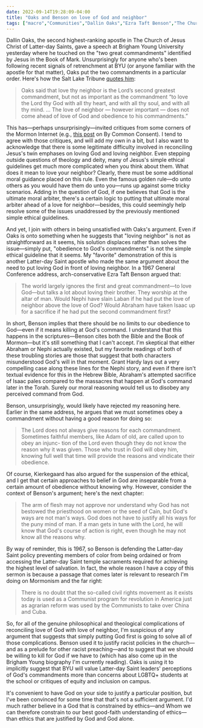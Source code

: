 ```yaml
---
date: 2022-09-14T19:28:09-04:00
title: "Oaks and Benson on love of God and neighbor"
tags: ["macro","Communities","Dallin Oaks","Ezra Taft Benson","The Church of Jesus Christ of Latter-day Saints","Brigham Young University","By Common Consent","two great commandments","golden rule","Grant Hardy","Kierkegaard","priesthood and temple ban","Brigham Young","John G. Turner","Abraham","Binding of Isaac"]
---
```

Dallin Oaks, the second highest-ranking apostle in The Church of Jesus Christ of Latter-day Saints, gave a speech at Brigham Young University yesterday where he touched on the "two great commandments" identified by Jesus in the Book of Mark. Unsurprisingly for anyone who's been following recent signals of retrenchment at BYU (or anyone familiar with the apostle for that matter), Oaks put the two commandments in a particular order. Here's how the Salt Lake Tribune [quotes him](https://www.sltrib.com/religion/2022/09/13/byu-wont-cave-ways-world-lds/): 

> Oaks said that love thy neighbor is the Lord’s second greatest commandment, but not as important as the commandment “to love the Lord thy God with all thy heart, and with all thy soul, and with all thy mind. ... The love of neighbor — however important — does not come ahead of love of God and obedience to his commandments.”

This has—perhaps unsurprisingly—invited critiques from some corners of the Mormon Internet (e.g., [this post](https://www.sltrib.com/religion/2022/09/13/byu-wont-cave-ways-world-lds/) on By Common Consent). I tend to agree with those critiques, and will add my own in a bit, but I also want to acknowledge that there is some legitimate difficulty involved in reconciling Jesus's twin emphases on loving God and loving neighbor. Even stepping outside questions of theology and deity, many of Jesus's simple ethical guidelines get much more complicated when you think about them. What does it mean to love your neighbor? Clearly, there must be some additional moral guidance placed on this rule. Even the famous golden rule—do unto others as you would have them do unto you—runs up against some tricky scenarios. Adding in the question of God, if one believes that God is the ultimate moral arbiter, there's a certain logic to putting that ultimate moral arbiter ahead of a love for neighbor—besides, this could seemingly help resolve some of the issues unaddressed by the previously mentioned simple ethical guidelines. 

And yet, I join with others in being unsatisfied with Oaks's argument. Even if Oaks is onto something when he suggests that "loving neighbor" is not as straightforward as it seems, his solution displaces rather than solves the issue—simply put, "obedience to God's commandments" is not the simple ethical guideline that it seems. My "favorite" demonstration of this is another Latter-day Saint apostle who made the same argument about the need to put loving God in front of loving neighbor. In a 1967 General Conference address, arch-conservative Ezra Taft Benson argued that:

> The world largely ignores the first and great commandment—to love God—but talks a lot about loving their brother. They worship at the altar of man. Would Nephi have slain Laban if he had put the love of neighbor above the love of God? Would Abraham have taken Isaac up for a sacrifice if he had put the second commandment first? 

In short, Benson implies that there should be no limits to our obedience to God—even if it means killing at God's command. I understand that this happens in the scriptures—Benson cites both the Bible and the Book of Mormon—but it's still something that I can't accept. I'm skeptical that either Abraham or Nephi actually existed, but my favorite readings of both of these troubling stories are those that suggest that both characters misunderstood God's will in that moment. Grant Hardy lays out a very compelling case along these lines for the Nephi story, and even if there isn't textual evidence for this in the Hebrew Bible, Abraham's attempted sacrifice of Isaac pales compared to the massacres that happen at God's command later in the Torah. Surely our moral reasoning would tell us to disobey any perceived command from God. 

Benson, unsurprisingly, would likely have rejected my reasoning here. Earlier in the same address, he argues that we must sometimes obey a commandment without having a good reason for doing so: 

> The Lord does not always give reasons for each commandment. Sometimes faithful members, like Adam of old, are called upon to obey an injunc- tion of the Lord even though they do not know the reason why it was given. Those who trust in God will obey him, knowing full well that time will provide the reasons and vindicate their obedience.

Of course, Kierkegaard has also argued for the suspension of the ethical, and I get that certain approaches to belief in God are inseparable from a certain amount of obedience without knowing why. However, consider the context of Benson's argument; here's the next chapter: 

> The arm of flesh may not approve nor understand why God has not bestowed the priesthood on women or the seed of Cain, but God's ways are not man's ways. God does not have to justify all his ways for the puny mind of man. If a man gets in tune with the Lord, he will know that God's course of action is right, even though he may not know all the reasons why.

By way of reminder, this is 1967, so Benson is defending the Latter-day Saint policy preventing members of color from being ordained or from accessing the Latter-day Saint temple sacraments required for achieving the highest level of salvation. In fact, the whole reason I have a copy of this sermon is because a passage that comes later is relevant to research I'm doing on Mormonism and the far right: 

> There is no doubt that the so-called civil rights movement as it exists today is used as a Communist program for revolution in America just as agrarian reform was used by the Communists to take over China and Cuba.

So, for all of the genuine philosophical and theological complications of reconciling love of God with love of neighbor, I'm suspicious of any argument that suggests that simply putting God first is going to solve all of those complications. Benson used it to justify racist policies in the church—and as a prelude for other racist preaching—and to suggest that we should be willing to kill for God if we have to (which has also come up in the Brigham Young biography I'm currently reading). Oaks is using it to implicitly suggest that BYU will value Latter-day Saint leaders' perceptions of God's commandments more than concerns about LGBTQ+ students at the school or critiques of equity and inclusion on campus.

It's convenient to have God on your side to justify a particular position, but I've been convinced for some time that that's not a sufficient argument. I'd much rather believe in a God that is constrained by ethics—and Whom we can therefore constrain to our best good-faith understanding of ethics—than ethics that are justified by God and God alone.